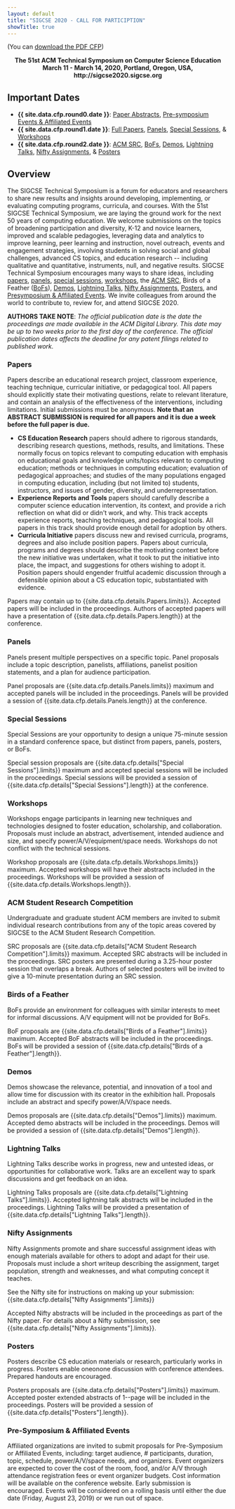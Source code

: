 ```yaml
---
layout: default
title: "SIGCSE 2020 - CALL FOR PARTICIPTION"
showTitle: true
---
```


(You can <a href = "{{ '/pdf/sigcse2020-cfp.html' | prepend: site.baseurl }}">download the PDF CFP</a>)

<div align="center"><strong>The 51st ACM Technical Symposium on Computer Science Education</strong></div>
<div align="center"><strong>March 11 - March 14, 2020, Portland, Oregon, USA, http://sigcse2020.sigcse.org</strong></div>

## Important Dates

* **{{ site.data.cfp.round0.date }}**: [Paper Abstracts](#papers), [Pre­-symposium Events & Affiliated Events](#pre-symposium--affiliated-events)
* **{{ site.data.cfp.round1.date }}**: [Full Papers](#papers), [Panels](#panels), [Special Sessions](#special-sessions), & [Workshops](#workshops)
* **{{ site.data.cfp.round2.date }}**: [ACM SRC](#acm-student-research-competition), [BoFs](#birds-of-a-feather), [Demos](#demos), [Lightning Talks](#lightning-talks), [Nifty Assignments](#nifty-assignments), & [Posters](#posters)
  
## Overview

The SIGCSE Technical Symposium is a forum for educators and researchers to share new results and insights around developing, implementing, or evaluating computing programs, curricula, and courses. With the 51st SIGCSE Technical Symposium, we are laying the ground work for the next 50 years of computing education. We welcome submissions on the topics of broadening participation and diversity, K-12 and novice learners, improved and scalable pedagogies, leveraging data and analytics to improve learning, peer learning and instruction, novel outreach, events and engagement strategies, involving students in solving social and global challenges, advanced CS topics, and education research -- including qualitative and quantitative, instruments, null, and negative results. SIGCSE Technical Symposium encourages many ways to share ideas, including [papers](#papers), [panels](#panels), [special sessions](#special-sessions), [workshops](#workshops), the [ACM SRC](#acm-student-research-competition), Birds of a Feather ([BoFs](#birds-of-a-feather)), [Demos](#demos), [Lightning Talks](#lightning-talks), [Nifty Assignments](#nifty-assignments), [Posters](#posters), and [Pre­symposium & Affiliated Events](#pre-symposium--affiliated-events). We invite colleagues from around the world to contribute to, review for, and attend SIGCSE 2020.  

**AUTHORS TAKE NOTE**: *The official publication date is the date the proceedings are made available in the ACM Digital Library.  This date may be up to two weeks prior to the first day of the conference.  The official publication dates affects the deadline for any patent filings related to published work.*

### Papers
 
Papers describe an educational research project, classroom experience, teaching technique, curricular initiative, or pedagogical tool. All papers should explicitly state their motivating questions, relate to relevant literature, and contain an analysis of the effectiveness of the interventions, including limitations. Initial submissions must be anonymous. **Note that an ABSTRACT SUBMISSION is required for all papers and it is due a week before the full paper is due.**


  * **CS Education Research** papers should adhere to rigorous standards, describing research questions, methods, results, and limitations. These normally focus on topics relevant to computing education with emphasis on educational goals and knowledge units/topics relevant to computing education; methods or techniques in computing education; evaluation of pedagogical approaches; and studies of the many populations engaged in computing education, including (but not limited to) students, instructors, and issues of gender, diversity, and underrepresentation. 
  * **Experience Reports and Tools** papers should carefully describe a computer science education intervention, its context, and provide a rich reflection on what did or didn't work, and why. This track accepts experience reports, teaching techniques, and pedagogical tools. All papers in this track should provide enough detail for adoption by others. 
  * **Curricula Initiative**  papers discuss new and revised curricula, programs, degrees and also include position papers. Papers about curricula, programs and degrees should describe the motivating context before the new initiative was undertaken, what it took to put the initiative into place, the impact, and suggestions for others wishing to adopt it. Position papers should engender fruitful academic discussion through a defensible opinion about a CS education topic, substantiated with evidence. 

Papers may contain up to {{site.data.cfp.details.Papers.limits}}.  Accepted papers will be included in the proceedings.  Authors of accepted papers will have a presentation of {{site.data.cfp.details.Papers.length}} at the conference.

### Panels

Panels present multiple perspectives on a specific topic. Panel proposals include a topic description, panelists, affiliations, panelist position statements, and a plan for audience participation. 

Panel proposals are {{site.data.cfp.details.Panels.limits}} maximum and accepted panels will be included in the proceedings.  Panels will be provided a session of {{site.data.cfp.details.Panels.length}} at the conference.

### Special Sessions


Special Sessions are your opportunity to design a unique 75­-minute session in a standard conference space, but distinct from papers, panels, posters, or BoFs.

Special session proposals are {{site.data.cfp.details["Special Sessions"].limits}} maximum and accepted special sessions will be included in the proceedings.  Special sessions will be provided a session of {{site.data.cfp.details["Special Sessions"].length}} at the conference.

### Workshops


Workshops engage participants in learning new techniques and technologies designed to foster education, scholarship, and collaboration. Proposals must include an abstract, advertisement, intended audience and size, and specify power/A/V/equipment/space needs. Workshops do not conflict with the technical sessions.

Workshop proposals are {{site.data.cfp.details.Workshops.limits}} maximum.  Accepted workshops will have their abstracts included in the proceedings.  Workshops will be provided a session of {{site.data.cfp.details.Workshops.length}}.


### ACM Student Research Competition

Undergraduate and graduate student
ACM members are invited to submit individual research contributions from any of the topic areas covered by SIGCSE to the  ACM Student Research Competition.

SRC proposals are {{site.data.cfp.details["ACM Student Research Competition"].limits}} maximum.  Accepted SRC abstracts will be included in the proceedings.  SRC posters are presented during a 3.25-hour poster session that overlaps a break. Authors of selected posters will be invited to give a 10-minute presentation during an SRC session.

### Birds of a Feather

BoFs provide an environment for colleagues with similar
interests to meet for informal discussions. A/V equipment will not be provided for BoFs.

BoF proposals are {{site.data.cfp.details["Birds of a Feather"].limits}} maximum.  Accepted BoF abstracts will be included in the proceedings.  BoFs will be provided a session of {{site.data.cfp.details["Birds of a Feather"].length}}.


### Demos

Demos showcase the relevance, potential, and innovation of a tool and allow time for
discussion with its creator in the exhibition hall. Proposals include an abstract and specify power/A/V/space needs.

Demos proposals are {{site.data.cfp.details["Demos"].limits}} maximum.  Accepted demo abstracts will be included in the proceedings.  Demos will be provided a session of {{site.data.cfp.details["Demos"].length}}.


### Lightning Talks


Lightning Talks describe works in progress, new and untested ideas, or
opportunities for collaborative work. Talks are an excellent way to spark discussions and get feedback on an idea.

Lightning Talks proposals are {{site.data.cfp.details["Lightning Talks"].limits}}.  Accepted lightning talk abstracts will be included in the proceedings.  Lightning Talks will be provided a presentation of {{site.data.cfp.details["Lightning Talks"].length}}.

### Nifty Assignments


Nifty Assignments promote and share successful assignment ideas with enough materials available for others to adopt and adapt for their use. Proposals must include a short writeup describing the assignment, target population, strength and weaknesses, and what computing concept it teaches.

See the Nifty site for instructions on making up your submission: {{site.data.cfp.details["Nifty Assignments"].limits}}

Accepted Nifty abstracts will be included in the proceedings as part of the Nifty paper.  For details about a Nifty submission, see {{site.data.cfp.details["Nifty Assignments"].limits}}.


### Posters


Posters  describe CS education materials or research, particularly works in progress.
Posters enable one­on­one discussion with conference attendees. Prepared handouts are encouraged.

Posters proposals are {{site.data.cfp.details["Posters"].limits}} maximum.  Accepted poster extended abstracts of 1--page will be included in the proceedings.  Posters will be provided a session of {{site.data.cfp.details["Posters"].length}}.

### Pre-Symposium & Affiliated Events

Affiliated organizations are invited to submit proposals for Pre-Symposium or Affiliated Events, including: target audience, # participants, duration, topic, schedule, power/A/V/space needs, and organizers.  Event organizers are expected to cover the cost of the room, food, and/or A/V through attendance registration fees or event organizer budgets.  Cost information will be available on the conference website.  Early submission is encouraged.  Events will be considered on a rolling basis until either the due date (Friday, August 23, 2019) or we run out of space.
